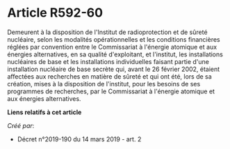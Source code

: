 # Article R592-60

Demeurent à la disposition de l'Institut de radioprotection et de sûreté nucléaire, selon les modalités opérationnelles et
les conditions financières réglées par convention entre le Commissariat à l'énergie atomique et aux énergies alternatives, en
sa qualité d'exploitant, et l'institut, les installations nucléaires de base et les installations individuelles faisant
partie d'une installation nucléaire de base secrète qui, avant le 26 février 2002, étaient affectées aux recherches en
matière de sûreté et qui ont été, lors de sa création, mises à la disposition de l'institut, pour les besoins de ses
programmes de recherches, par le Commissariat à l'énergie atomique et aux énergies alternatives.

**Liens relatifs à cet article**

_Créé par_:

  - Décret n°2019-190 du 14 mars 2019 - art. 2
